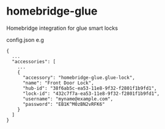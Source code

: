 # homebridge-glue
Homebridge integration for glue smart locks

config.json e.g
```
{
  ...
  "accessories": [
    ...
    {
      "accessory": "homebridge-glue.glue-lock",
      "name": "Front Door Lock",
      "hub-id": "38f6ab5c-ea53-11e8-9f32-f2801f1b9fd1",
      "lock-id": "432c7f7a-ea53-11e8-9f32-f2801f1b9fd1",
      "username": "myname@example.com",
      "password": "EB1K^M0zBN2vRFK6"
    }
  ]
}

```